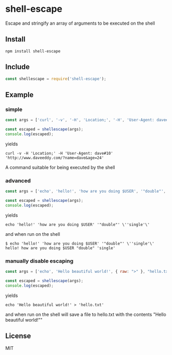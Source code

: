 shell-escape
============

Escape and stringify an array of arguments to be executed on the shell

Install
-------

    npm install shell-escape

Include
-------

``` js
const shellescape = require('shell-escape');
```

Example
-------

### simple

``` js
const args = ['curl', '-v', '-H', 'Location;', '-H', 'User-Agent: dave#10', 'http://www.daveeddy.com/?name=dave&age=24'];

const escaped = shellescape(args);
console.log(escaped);
```

yields

```
curl -v -H 'Location;' -H 'User-Agent: dave#10' 'http://www.daveeddy.com/?name=dave&age=24'
```

A command suitable for being executed by the shell

### advanced

``` js
const args = ['echo', 'hello!', 'how are you doing $USER', '"double"', "'single'"];

const escaped = shellescape(args);
console.log(escaped);
```

yields

```
echo 'hello!' 'how are you doing $USER' '"double"' \''single'\'
```

and when run on the shell

```
$ echo 'hello!' 'how are you doing $USER' '"double"' \''single'\'
hello! how are you doing $USER "double" 'single'
```

### manually disable escaping

``` js
const args = ['echo', 'Hello beautiful world!', { raw: ">" }, "hello.txt"];

const escaped = shellescape(args);
console.log(escaped);
```

yields

```
echo 'Hello beautiful world!' > 'hello.txt'
```

and when run on the shell will save a file to hello.txt with the contents "Hello beautiful world!""

License
-------

MIT
